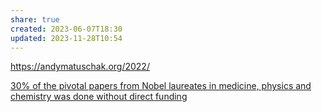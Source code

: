 ```yaml
---
share: true
created: 2023-06-07T18:30
updated: 2023-11-28T10:54
---
```

https://andymatuschak.org/2022/ 

[30% of the pivotal papers from Nobel laureates in medicine, physics and chemistry was done without direct funding](./30%EF%BC%85%20of%20the%20pivotal%20papers%20from%20Nobel%20laureates%20in%20medicine,%20physics%20and%20chemistry%20was%20done%20without%20direct%20funding.md)
